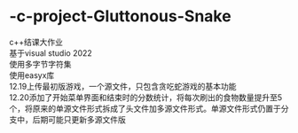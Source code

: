 # -c-project-Gluttonous-Snake
c++结课大作业  
基于visual studio 2022  
使用多字节字符集  
使用easyx库  
12.19上传最初版游戏，一个源文件，只包含贪吃蛇游戏的基本功能  
12.20添加了开始菜单界面和结束时的分数统计，将每次刷出的食物数量提升至5个，将原来的单源文件形式拆成了头文件加多源文件形式。单源文件形式仍置于分支中，后期可能只更新多源文件版
